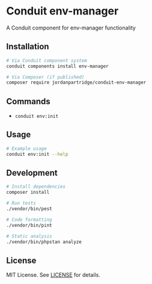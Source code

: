 # Conduit env-manager

A Conduit component for env-manager functionality

## Installation

```bash
# Via Conduit component system
conduit components install env-manager

# Via Composer (if published)
composer require jordanpartridge/conduit-env-manager
```

## Commands

- `conduit env:init`

## Usage

```bash
# Example usage
conduit env:init --help
```

## Development

```bash
# Install dependencies
composer install

# Run tests
./vendor/bin/pest

# Code formatting
./vendor/bin/pint

# Static analysis
./vendor/bin/phpstan analyze
```

## License

MIT License. See [LICENSE](LICENSE) for details.